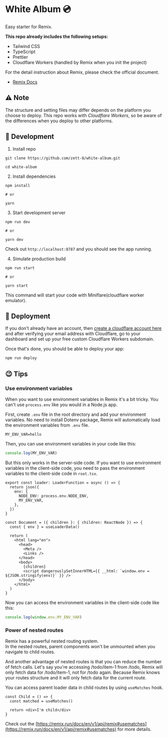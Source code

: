 # White Album 💿
Easy starter for Remix. 

**This repo already includes the following setups:**
* Tailwind CSS
* TypeScript
* Prettier
* Cloudflare Workers (handled by Remix when you init the project)

For the detail instruction about Remix, please check the official document.
- [Remix Docs](https://remix.run/docs)

## ⚠️ Note
The structure and setting files may differ depends on the platform you choose to deploy.
This repo works with *Cloudflare Workers*, so be aware of the differences when you deploy to other platforms. 

## 🚧 Development
1. Install repo
```shell
git clone https://github.com/zett-8/white-album.git

cd white-album
```

2. Install dependencies
```shell
npm install

# or

yarn
```

3. Start development server
```shell
npm run dev

# or 

yarn dev
```

Check out `http://localhost:8787` and you should see the app running.

4. Simulate production build
```shell
npm run start

# or

yarn start
```

This command will start your code with Miniflare(cloudflare worker emulator).


## 🏁 Deployment

If you don't already have an account, then [create a cloudflare account here](https://dash.cloudflare.com/sign-up) and after verifying your email address with Cloudflare, go to your dashboard and set up your free custom Cloudflare Workers subdomain.

Once that's done, you should be able to deploy your app:

```sh
npm run deploy
```

## 😉 Tips

### Use environment variables
When you want to use environment variables in Remix it's a bit tricky. You can't use `process.env` like you would in a Node.js app.

First, create `.env` file in the root directory and add your environment variables.
No need to install Dotenv package, Remix will automatically load the environment variables from `.env` file.

```text
MY_ENV_VAR=hello
```

Then, you can use environment variables in your code like this:
```ts
console.log(MY_ENV_VAR)
```

But this only works in the server-side code. If you want to use environment variables in the client-side code, you need to pass the environment variables to the client-side code in `root.tsx`.

```tsx 
export const loader: LoaderFunction = async () => {
  return json({
    env: {
      NODE_ENV: process.env.NODE_ENV,
      MY_ENV_VAR,
    },
  })
}

const Document = ({ children }: { children: ReactNode }) => {
  const { env } = useLoaderData()
  
  return (
    <html lang="en">
      <head>
        <Meta />
        <Links />
      </head>
      <body>
        {children}
        <script dangerouslySetInnerHTML={{ __html: `window.env = ${JSON.stringify(env)}` }} />
      </body>
    </html>
  )
}
```

Now you can access the environment variables in the client-side code like this:
```ts
console.log(window.env.MY_ENV_VAR)
```

### Power of nested routes
Remix has a powerful nested routing system.   
In the nested routes, parent components won't be unmounted when you navigate to child routes.

And another advantage of nested routes is that you can reduce the number of fetch calls.
Let's say you're accessing /todo/item-1 from /todo, Remix will only fetch data for /todo/item-1, not for /todo again. Because Remix knows your routes structure and it will only fetch data for the current route.

You can access parent loader data in child routes by using `useMatches` hook.

```tsx
const Child = () => {
  const matched = useMatches()
  
  return <div>I'm child</div>
}
```

Check out the [https://remix.run/docs/en/v1/api/remix#usematches](https://remix.run/docs/en/v1/api/remix#usematches) for more details.
